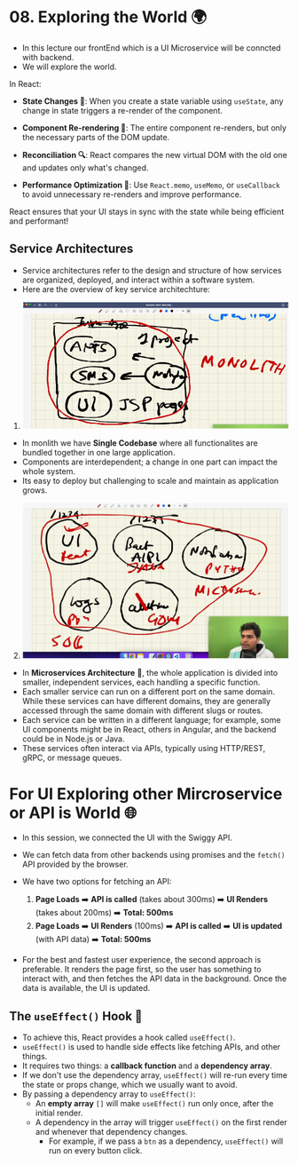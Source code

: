 # 08. Exploring the World 🌍

- In this lecture our frontEnd which is a UI Microservice will be conncted with backend.
- We will explore the world.

In React:

- **State Changes 🔄**: When you create a state variable using `useState`, any change in state triggers a re-render of the component.
- **Component Re-rendering 🔁**: The entire component re-renders, but only the necessary parts of the DOM update.

- **Reconciliation 🔍**: React compares the new virtual DOM with the old one and updates only what's changed.

- **Performance Optimization 🚀**: Use `React.memo`, `useMemo`, or `useCallback` to avoid unnecessary re-renders and improve performance.

React ensures that your UI stays in sync with the state while being efficient and performant!

## Service Architectures

- Service architectures refer to the design and structure of how services are organized, deployed, and interact within a software system.
- Here are the overview of key service architechture:

1. ![Monolith Architecture 🏢](./Monolith.png)

- In monlith we have **Single Codebase** where all functionalites are bundled together in one large application.
- Components are interdependent; a change in one part can impact the whole system.
- Its easy to deploy but challenging to scale and maintain as application grows.

2. ![MicroServices Architecture 🧩](./image.png)

- In **Microservices Architecture** 🧩, the whole application is divided into smaller, independent services, each handling a specific function.
- Each smaller service can run on a different port on the same domain. While these services can have different domains, they are generally accessed through the same domain with different slugs or routes.
- Each service can be written in a different language; for example, some UI components might be in React, others in Angular, and the backend could be in Node.js or Java.
- These services often interact via APIs, typically using HTTP/REST, gRPC, or message queues.

# For UI Exploring other Mircroservice or API is World 🌐

- In this session, we connected the UI with the Swiggy API.
- We can fetch data from other backends using promises and the `fetch()` API provided by the browser.
- We have two options for fetching an API:

  1. **Page Loads** ➡️ **API is called** (takes about 300ms) ➡️ **UI Renders** (takes about 200ms) ➡️ **Total: 500ms**
  2. **Page Loads** ➡️ **UI Renders** (100ms) ➡️ **API is called** ➡️ **UI is updated** (with API data) ➡️ **Total: 500ms**

- For the best and fastest user experience, the second approach is preferable. It renders the page first, so the user has something to interact with, and then fetches the API data in the background. Once the data is available, the UI is updated.

## The `useEffect()` Hook 🔄

- To achieve this, React provides a hook called `useEffect()`.
- `useEffect()` is used to handle side effects like fetching APIs, and other things.
- It requires two things: a **callback function** and a **dependency array**.
- If we don't use the dependency array, `useEffect()` will re-run every time the state or props change, which we usually want to avoid.
- By passing a dependency array to `useEffect()`:
  - An **empty array** `[]` will make `useEffect()` run only once, after the initial render.
  - A dependency in the array will trigger `useEffect()` on the first render and whenever that dependency changes.
    - For example, if we pass a `btn` as a dependency, `useEffect()` will run on every button click.
